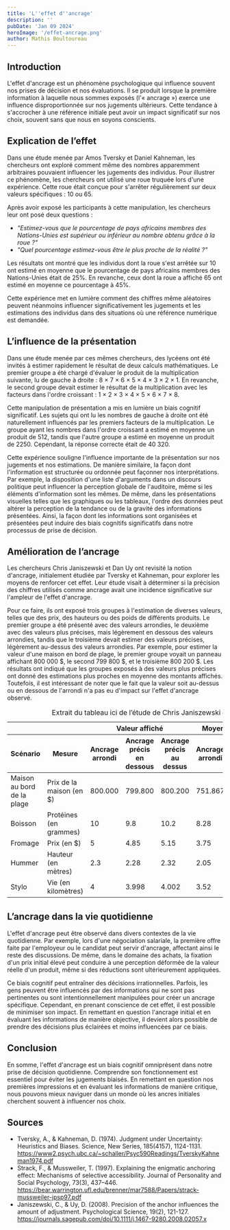 ```yaml
---
title: 'L''effet d''ancrage'
description: ''
pubDate: 'Jan 09 2024'
heroImage: '/effet-ancrage.png'
author: Mathis Boultoureau
---
```


## Introduction

L'effet d'ancrage est un phénomène psychologique qui influence souvent nos prises de décision et nos évaluations. Il se produit lorsque la première information à laquelle nous sommes exposés (l'« ancrage ») exerce une influence disproportionnée sur nos jugements ultérieurs. Cette tendance à s'accrocher à une référence initiale peut avoir un impact significatif sur nos choix, souvent sans que nous en soyons conscients.

## Explication de l’effet

Dans une étude menée par Amos Tversky et Daniel Kahneman, les chercheurs ont exploré comment même des nombres apparemment arbitraires pouvaient influencer les jugements des individus. Pour illustrer ce phénomène, les chercheurs ont utilisé une roue truquée lors d'une expérience. Cette roue était conçue pour s'arrêter régulièrement sur deux valeurs spécifiques : 10 ou 65.

Après avoir exposé les participants à cette manipulation, les chercheurs leur ont posé deux questions :

- *"Estimez-vous que le pourcentage de pays africains membres des Nations-Unies est supérieur ou inférieur au nombre obtenu grâce à la roue ?"*
- *"Quel pourcentage estimez-vous être le plus proche de la réalité ?"*

Les résultats ont montré que les individus dont la roue s'est arrêtée sur 10 ont estimé en moyenne que le pourcentage de pays africains membres des Nations-Unies était de 25%. En revanche, ceux dont la roue a affiché 65 ont estimé en moyenne ce pourcentage à 45%.

Cette expérience met en lumière comment des chiffres même aléatoires peuvent néanmoins influencer significativement les jugements et les estimations des individus dans des situations où une référence numérique est demandée.

## L’influence de la présentation

Dans une étude menée par ces mêmes chercheurs, des lycéens ont été invités à estimer rapidement le résultat de deux calculs mathématiques. Le premier groupe a été chargé d'évaluer le produit de la multiplication suivante, lu de gauche à droite : 8 × 7 × 6 × 5 × 4 × 3 × 2 × 1. En revanche, le second groupe devait estimer le résultat de la multiplication avec les facteurs dans l'ordre croissant : 1 × 2 × 3 × 4 × 5 × 6 × 7 × 8.

Cette manipulation de présentation a mis en lumière un biais cognitif significatif. Les sujets qui ont lu les nombres de gauche à droite ont été naturellement influencés par les premiers facteurs de la multiplication. Le groupe ayant les nombres dans l'ordre croissant a estimé en moyenne un produit de 512, tandis que l'autre groupe a estimé en moyenne un produit de 2250. Cependant, la réponse correcte était de 40 320.

Cette expérience souligne l'influence importante de la présentation sur nos jugements et nos estimations. De manière similaire, la façon dont l'information est structurée ou ordonnée peut façonner nos interprétations. Par exemple, la disposition d'une liste d'arguments dans un discours politique peut influencer la perception globale de l'auditoire, même si les éléments d'information sont les mêmes. De même, dans les présentations visuelles telles que les graphiques ou les tableaux, l'ordre des données peut altérer la perception de la tendance ou de la gravité des informations présentées. Ainsi, la façon dont les informations sont organisées et présentées peut induire des biais cognitifs significatifs dans notre processus de prise de décision.


## Amélioration de l’ancrage

Les chercheurs Chris Janiszewski et Dan Uy ont revisité la notion d'ancrage, initialement étudiée par Tversky et Kahneman, pour explorer les moyens de renforcer cet effet. Leur étude visait à déterminer si la précision des chiffres utilisés comme ancrage avait une incidence significative sur l'ampleur de l'effet d'ancrage.

<p id="tableau-chris-dan">
    Pour ce faire, ils ont exposé trois groupes à l'estimation de diverses valeurs, telles que des prix, des hauteurs ou des poids de différents produits. Le premier groupe a été présenté avec des valeurs arrondies, le deuxième avec des valeurs plus précises, mais légèrement en dessous des valeurs arrondies, tandis que le troisième devait estimer des valeurs précises, légèrement au-dessus des valeurs arrondies. Par exemple, pour estimer la valeur d'une maison en bord de plage, le premier groupe voyait un panneau affichant 800 000 $, le second 799 800 $, et le troisième 800 200 $. Les résultats ont indiqué que les groupes exposés à des valeurs plus précises ont donné des estimations plus proches en moyenne des montants affichés. Toutefois, il est intéressant de noter que le fait que la valeur soit au-dessus ou en dessous de l'arrondi n'a pas eu d'impact sur l'effet d'ancrage observé.
</p>

<table style="margin-bottom: 2em;" aria-describedby="tableau-chris-dan">
    <caption>Extrait du tableau ici de l’étude de Chris Janiszewski et Dan Uy</caption>
    <thead>
        <tr>
            <th colspan="2"></th>
            <th colspan="3">Valeur affiché</th>
            <th colspan="3">Moyenne des participants</th>
        </tr>
        <tr>
            <th>Scénario</th>
            <th>Mesure</th>
            <th>Ancrage arrondi</th>
            <th>Ancrage précis en dessous</th>
            <th>Ancrage précis au dessus</th>
            <th>Ancrage arrondi</th>
            <th>Ancrage précis en dessous</th>
            <th>Ancrage précis au dessus</th>
        </tr>
    </thead>
    <tbody>
        <tr>
            <td>Maison au bord de la plage</td>
            <td>Prix de la maison (en $)</td>
            <td class="numeric">800.000</td>
            <td class="numeric">799.800</td>
            <td class="numeric">800.200</td>
            <td class="numeric">751.867</td>
            <td class="numeric">784.671</td>
            <td class="numeric">778.264</td>
        </tr>
        <tr>
            <td>Boisson</td>
            <td>Protéines (en grammes)</td>
            <td class="numeric">10</td>
            <td class="numeric">9.8</td>
            <td class="numeric">10.2</td>
            <td class="numeric">8.28</td>
            <td class="numeric">9.28</td>
            <td class="numeric">9.41</td>
        </tr>
        <tr>
            <td>Fromage</td>
            <td>Prix (en $)</td>
            <td class="numeric">5</td>
            <td class="numeric">4.85</td>
            <td class="numeric">5.15</td>
            <td class="numeric">3.75</td>
            <td class="numeric">4.17</td>
            <td class="numeric">4.41</td>
        </tr>
        <tr>
            <td>Hummer</td>
            <td>Hauteur (en mètres)</td>
            <td class="numeric">2.3</td>
            <td class="numeric">2.28</td>
            <td class="numeric">2.32</td>
            <td class="numeric">2.05</td>
            <td class="numeric">2.15</td>
            <td class="numeric">2.20</td>
        </tr>
        <tr>
            <td>Stylo</td>
            <td>Vie (en kilomètres)</td>
            <td class="numeric">4</td>
            <td class="numeric">3.998</td>
            <td class="numeric">4.002</td>
            <td class="numeric">3.52</td>
            <td class="numeric">3.81</td>
            <td class="numeric">3.85</td>
        </tr>
    </tbody>
</table>

## L’ancrage dans la vie quotidienne

L'effet d'ancrage peut être observé dans divers contextes de la vie quotidienne. Par exemple, lors d'une négociation salariale, la première offre faite par l'employeur ou le candidat peut servir d'ancrage, affectant ainsi le reste des discussions. De même, dans le domaine des achats, la fixation d'un prix initial élevé peut conduire à une perception déformée de la valeur réelle d'un produit, même si des réductions sont ultérieurement appliquées.

Ce biais cognitif peut entraîner des décisions irrationnelles. Parfois, les gens peuvent être influencés par des informations qui ne sont pas pertinentes ou sont intentionnellement manipulées pour créer un ancrage spécifique. Cependant, en prenant conscience de cet effet, il est possible de minimiser son impact. En remettant en question l'ancrage initial et en évaluant les informations de manière objective, il devient alors possible de prendre des décisions plus éclairées et moins influencées par ce biais.

## Conclusion

En somme, l'effet d'ancrage est un biais cognitif omniprésent dans notre prise de décision quotidienne. Comprendre son fonctionnement est essentiel pour éviter les jugements biaisés. En remettant en question nos premières impressions et en évaluant les informations de manière critique, nous pouvons mieux naviguer dans un monde où les ancres initiales cherchent souvent à influencer nos choix.

## Sources
- Tversky, A., & Kahneman, D. (1974). Judgment under Uncertainty: Heuristics and Biases. Science, New Series, 185(4157), 1124-1131. https://www2.psych.ubc.ca/~schaller/Psyc590Readings/TverskyKahneman1974.pdf 
- Strack, F., & Mussweiler, T. (1997). Explaining the enigmatic anchoring effect: Mechanisms of selective accessibility. Journal of Personality and Social Psychology, 73(3), 437–446. https://bear.warrington.ufl.edu/brenner/mar7588/Papers/strack-mussweiler-jpsp97.pdf 
- Janiszewski, C., & Uy, D. (2008). Precision of the anchor influences the amount of adjustment. Psychological Science, 19(2), 121-127. https://journals.sagepub.com/doi/10.1111/j.1467-9280.2008.02057.x 